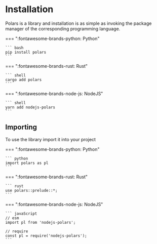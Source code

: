 # Installation

Polars is a library and installation is as simple as invoking the package manager of the corresponding programming language.

=== ":fontawesome-brands-python: Python"

    ``` bash
    pip install polars
    ```

=== ":fontawesome-brands-rust: Rust"

    ``` shell
    cargo add polars
    ```
=== ":fontawesome-brands-node-js: NodeJS"

    ``` shell
    yarn add nodejs-polars
    ```

## Importing

To use the library import it into your project


=== ":fontawesome-brands-python: Python"

    ``` python
    import polars as pl
    ```

=== ":fontawesome-brands-rust: Rust"

    ``` rust
    use polars::prelude::*;
    ```
=== ":fontawesome-brands-node-js: NodeJS"

    ``` javaScript
    // esm
    import pl from 'nodejs-polars';

    // require
    const pl = require('nodejs-polars'); 
    ```